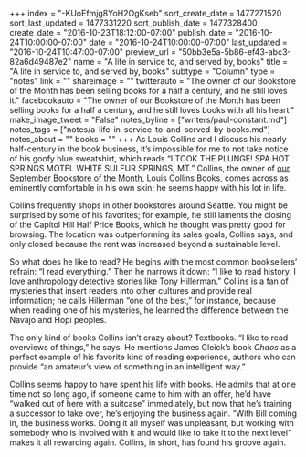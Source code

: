 +++
index = "-KUoEfmjg8YoH2OgKseb"
sort_create_date = 1477271520
sort_last_updated = 1477331220
sort_publish_date = 1477328400
create_date = "2016-10-23T18:12:00-07:00"
publish_date = "2016-10-24T10:00:00-07:00"
date = "2016-10-24T10:00:00-07:00"
last_updated = "2016-10-24T10:47:00-07:00"
preview_url = "50bb3e5a-5b86-ef43-abc3-82a6d49487e2"
name = "A life in service to, and served by, books"
title = "A life in service to, and served by, books"
subtype = "Column"
type = "notes"
link = ""
shareimage = ""
twitterauto = "The owner of our Bookstore of the Month has been selling books for a half a century, and he still loves it."
facebookauto = "The owner of our Bookstore of the Month has been selling books for a half a century, and he still loves books with all his heart."
make_image_tweet = "False"
notes_byline = ["writers/paul-constant.md"]
notes_tags = ["notes/a-life-in-service-to-and-served-by-books.md"]
notes_about = ""
books = ""
+++
As Louis Collins and I discuss his nearly half-century in the book business, it’s impossible for me to not take notice of his goofy blue sweatshirt, which reads  “I TOOK THE PLUNGE! SPA HOT SPRINGS MOTEL WHITE SULFUR SPRINGS, MT.” Collins, the owner of [our September Bookstore of the Month](http://www.seattlereviewofbooks.com/notes/2016/10/03/louis-collins-books-is-our-september-bookstore-of-the-month/), Louis Collins Books, comes across as eminently comfortable in his own skin; he seems happy with his lot in life.

Collins frequently shops in other bookstores around Seattle. You might be surprised by some of his favorites; for example, he still laments the closing of the Capitol Hill Half Price Books, which he thought was pretty good for browsing. The location was outperforming its sales goals, Collins says, and only closed because the rent was increased beyond a sustainable level.

So what does he like to read? He begins with the most common booksellers’ refrain: “I read everything.” Then he narrows it down: “I like to read history. I love anthropology detective stories like Tony Hillerman.” Collins is a fan of mysteries that insert readers into other cultures and provide real information; he calls Hillerman “one of the best,” for instance, because when reading one of his mysteries, he learned the difference between the Navajo and Hopi peoples. 

The only kind of books Collins isn’t crazy about? Textbooks. “I like to read overviews of things,” he says. He mentions James Gleick’s book *Chaos* as a perfect example of his favorite kind of reading experience, authors who can provide “an amateur’s view of something in an intelligent way.”

Collins seems happy to have spent his life with books. He admits that at one time not so long ago, if someone came to him with an offer, he’d have “walked out of here with a  suitcase” immediately, but now that he’s training a successor to take over, he’s enjoying the business again.  “With Bill coming in, the business works. Doing it all myself was unpleasant, but working with somebody who is involved with it and would like to take it to the next level” makes it all rewarding again. Collins, in short, has found his groove again.
